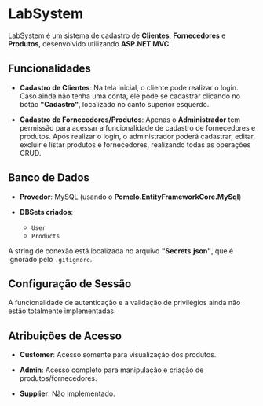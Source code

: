 # LabSystem

LabSystem é um sistema de cadastro de **Clientes**, **Fornecedores** e **Produtos**, desenvolvido utilizando **ASP.NET MVC**.

## Funcionalidades

- **Cadastro de Clientes**: Na tela inicial, o cliente pode realizar o login. Caso ainda não tenha uma conta, ele pode se cadastrar clicando no botão **"Cadastro"**, localizado no canto superior esquerdo.

- **Cadastro de Fornecedores/Produtos**: Apenas o **Administrador** tem permissão para acessar a funcionalidade de cadastro de fornecedores e produtos. Após realizar o login, o administrador poderá cadastrar, editar, excluir e listar produtos e fornecedores, realizando todas as operações CRUD.

## Banco de Dados

- **Provedor**: MySQL (usando o **Pomelo.EntityFrameworkCore.MySql**)

- **DBSets criados**:
  - `User`
  - `Products`

A string de conexão está localizada no arquivo **"Secrets.json"**, que é ignorado pelo `.gitignore`.

## Configuração de Sessão

A funcionalidade de autenticação e a validação de privilégios ainda não estão totalmente implementadas.

## Atribuições de Acesso

- **Customer**: Acesso somente para visualização dos produtos.

- **Admin**: Acesso completo para manipulação e criação de produtos/fornecedores.

- **Supplier**: Não implementado.
